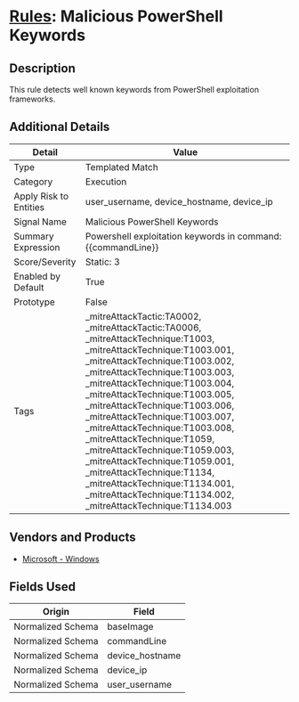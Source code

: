 # [Rules](README.md): Malicious PowerShell Keywords

## Description
This rule detects well known keywords from PowerShell exploitation frameworks.

## Additional Details
|Detail|Value|
|----|----|
|Type|Templated Match|
|Category|Execution|
|Apply Risk to Entities|user_username, device_hostname, device_ip|
|Signal Name|Malicious PowerShell Keywords|
|Summary Expression|Powershell exploitation keywords in command: {{commandLine}}|
|Score/Severity|Static: 3|
|Enabled by Default|True|
|Prototype|False|
|Tags|_mitreAttackTactic:TA0002, _mitreAttackTactic:TA0006, _mitreAttackTechnique:T1003, _mitreAttackTechnique:T1003.001, _mitreAttackTechnique:T1003.002, _mitreAttackTechnique:T1003.003, _mitreAttackTechnique:T1003.004, _mitreAttackTechnique:T1003.005, _mitreAttackTechnique:T1003.006, _mitreAttackTechnique:T1003.007, _mitreAttackTechnique:T1003.008, _mitreAttackTechnique:T1059, _mitreAttackTechnique:T1059.003, _mitreAttackTechnique:T1059.001, _mitreAttackTechnique:T1134, _mitreAttackTechnique:T1134.001, _mitreAttackTechnique:T1134.002, _mitreAttackTechnique:T1134.003|
## Vendors and Products
- [Microsoft - Windows](../products/1ff7546c-cb36-4a24-87f7-89d2cecc5761.md)


## Fields Used

|Origin|Field|
|----|----|
|Normalized Schema|baseImage|
|Normalized Schema|commandLine|
|Normalized Schema|device_hostname|
|Normalized Schema|device_ip|
|Normalized Schema|user_username|


